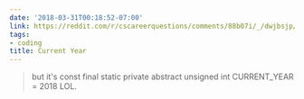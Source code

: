 ```yaml
---
date: '2018-03-31T00:18:52-07:00'
link: https://reddit.com/r/cscareerquestions/comments/88b07i/_/dwjbsjp/?context=1
tags:
- coding
title: Current Year
---
```


>but it's const final static private abstract unsigned int CURRENT_YEAR = 2018 LOL.
